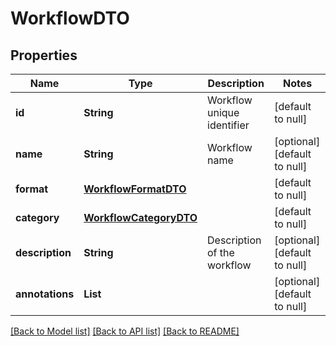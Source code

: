 # WorkflowDTO
## Properties

| Name | Type | Description | Notes |
|------------ | ------------- | ------------- | -------------|
| **id** | **String** | Workflow unique identifier | [default to null] |
| **name** | **String** | Workflow name | [optional] [default to null] |
| **format** | [**WorkflowFormatDTO**](WorkflowFormatDTO.md) |  | [default to null] |
| **category** | [**WorkflowCategoryDTO**](WorkflowCategoryDTO.md) |  | [default to null] |
| **description** | **String** | Description of the workflow | [optional] [default to null] |
| **annotations** | **List** |  | [optional] [default to null] |

[[Back to Model list]](../README.md#documentation-for-models) [[Back to API list]](../README.md#documentation-for-api-endpoints) [[Back to README]](../README.md)


